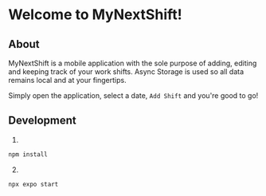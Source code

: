 # Welcome to MyNextShift!

## About

MyNextShift is a mobile application with the sole purpose of adding, editing and keeping track of your work shifts. Async Storage is used so all data remains local and at your fingertips. 

Simply open the application, select a date, `Add Shift` and you're good to go!

## Development

1. 
```bash
npm install
```
2. 
```bash
npx expo start
```